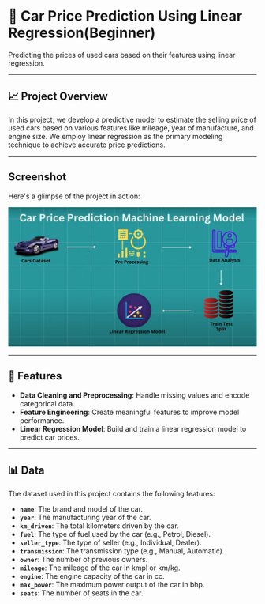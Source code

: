 # 🚗 Car Price Prediction Using Linear Regression(Beginner) 

Predicting the prices of used cars based on their features using linear regression.

---

## 📈 Project Overview

In this project, we develop a predictive model to estimate the selling price of used cars based on various features like mileage, year of manufacture, and engine size. We employ linear regression as the primary modeling technique to achieve accurate price predictions.

---

## Screenshot

Here's a glimpse of the project in action:

![Working Screenshot](format.jpg)


---

## 🌟 Features

- **Data Cleaning and Preprocessing**: Handle missing values and encode categorical data.
- **Feature Engineering**: Create meaningful features to improve model performance.
- **Linear Regression Model**: Build and train a linear regression model to predict car prices.

---

## 📊 Data

The dataset used in this project contains the following features:

- **`name`**: The brand and model of the car.
- **`year`**: The manufacturing year of the car.
- **`km_driven`**: The total kilometers driven by the car.
- **`fuel`**: The type of fuel used by the car (e.g., Petrol, Diesel).
- **`seller_type`**: The type of seller (e.g., Individual, Dealer).
- **`transmission`**: The transmission type (e.g., Manual, Automatic).
- **`owner`**: The number of previous owners.
- **`mileage`**: The mileage of the car in kmpl or km/kg.
- **`engine`**: The engine capacity of the car in cc.
- **`max_power`**: The maximum power output of the car in bhp.
- **`seats`**: The number of seats in the car.

